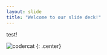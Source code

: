 ```yaml
---
layout: slide
title: "Welcome to our slide deck!"
---
```


test!

![codercat](https://octodex.github.com/images/codercat.jpg)
{: .center}
